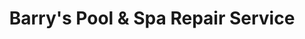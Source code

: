 ---
title: "Barry's Pool & Spa Repair Service"
url: /houston/barrys-pool-und-spa-repair-service/
shop: Pool
---